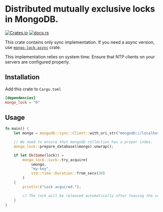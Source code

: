 # Distributed mutually exclusive locks in MongoDB.
[![Crates.io](https://img.shields.io/crates/v/mongo-lock.svg)](https://crates.io/crates/mongo-lock) [![docs.rs](https://docs.rs/mongo-lock/badge.svg)](https://docs.rs/mongo-lock)


This crate contains only sync implementation.
If you need a async version, use [`mongo-lock-async`](https://crates.io/crates/mongo-lock-async) crate.

This implementation relies on system time. Ensure that NTP clients on your servers are configured properly.

## Installation
Add this crate to `Cargo.toml`

```toml
[dependencies]
mongo_lock = "0"
```

## Usage
```rust
fn main() {
    let mongo = mongodb::sync::Client::with_uri_str("mongodb://localhost").unwrap();

    // We need to ensure that mongodb collection has a proper index.
    mongo_lock::prepare_database(&mongo).unwrap();

    if let Ok(Some(lock)) =
        mongo_lock::Lock::try_acquire(
            &mongo,
            "my-key",
            std::time::Duration::from_secs(30)
        )
    {
        println!("Lock acquired.");

        // The lock will be released automatically after leaving the scope.
    }
}
```

